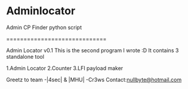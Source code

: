 Adminlocator
============

Admin CP Finder python script

=============================

Admin Locator v0.1
This is the second program I wrote :D
It contains 3 standalone tool

1.Admin Locator
2.Counter
3.LFI payload maker

Greetz to team -|4sec| & |MHU| -Cr3ws
Contact:nullbyte@hotmail.com
